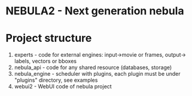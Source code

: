 #     NEBULA2 - Next generation nebula 
#       Project structure
1) experts - code for external engines: input->movie or frames, output-> labels, vectors or bboxes
2) nebula_api - code for any shared resource (databases, storage)
3) nebula_engine - scheduler with plugins, each plugin must be under "plugins" directory, see examples
4) webui2 - WebUI code of nebula project

